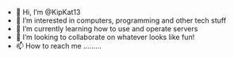 - 👋 Hi, I’m @KipKat13
- 👀 I’m interested in computers, programming and other tech stuff  
- 🌱 I’m currently learning how to use and operate servers
- 💞️ I’m looking to collaborate on whatever looks like fun!
- 📫 How to reach me .........

<!---
KipKat13/KipKat13 is a ✨ special ✨ repository because its `README.md` (this file) appears on your GitHub profile.
You can click the Preview link to take a look at your changes.
--->
